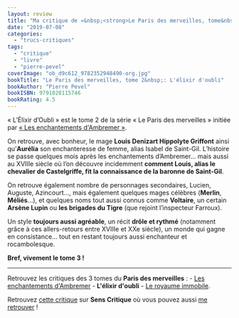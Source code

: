 ```yaml
---
layout: review
title: "Ma critique de «&nbsp;<strong>Le Paris des merveilles, tome&nbsp;2&nbsp;: L’Élixir d’Oubli</strong>&nbsp;» de <em>Pierre Pevel</em>"
date: "2019-07-08"
categories: 
  - "trucs-critiques"
tags: 
  - "critique"
  - "livre"
  - "pierre-pevel"
coverImage: "ob_d9c612_9782352948490-org.jpg"
bookTitle: "Le Paris des merveilles, tome 2&nbsp;: L'élixir d'oubli"
bookAuthor: "Pierre Pevel"
bookISBN: 9791028115746  
bookRating: 4.5
---
```


« L’Élixir d’Oubli » est le tome 2 de la série « Le Paris des merveilles » initiée par [« Les enchantements d'Ambremer »](/2019/06/ma-critique-de-les-enchantements-dambremer-de-pierre-pevel/).

On retrouve, avec bonheur, le mage **Louis Denizart Hippolyte Griffont** ainsi qu’**Aurélia** son enchanteresse de femme, alias Isabel de Saint-Gil. L’histoire se passe quelques mois après les enchantements d’Ambremer… mais aussi au XVIIIe siècle où l’on découvre incidemment **comment Louis, alias le chevalier de Castelgriffe, fit la connaissance de la baronne de Saint-Gil**.

On retrouve également nombre de personnages secondaires, Lucien, Auguste, Azincourt…, mais également quelques mages célèbres (**Merlin**, **Méliés**...), et quelques noms tout aussi connus comme **Voltaire**, un certain **Arsène Lupin** ou **les brigades du Tigre** (que rejoint l’inspecteur Farroux).

Un style **toujours aussi agréable**, un récit **drôle et rythmé** (notamment grâce à ces allers-retours entre XVIIIe et XXe siècle), un monde qui gagne en consistance… tout en restant toujours aussi enchanteur et rocambolesque.

**Bref, vivement le tome 3 !**

* * *

Retrouvez les critiques des 3 tomes du **Paris des merveilles** : - [Les enchantements d'Ambremer](/2019/06/ma-critique-de-les-enchantements-dambremer-de-pierre-pevel/) - **L'élixir d'oubli** - [Le royaume immobile](/2019/12/ma-critique-de-le-paris-des-merveilles-tome-3-le-royaume-immobile-de-pierre-pevel/).

Retrouvez [cette critique](https://www.senscritique.com/livre/L_Elixir_d_oubli/critique/198018587) sur **Sens Critique** où vous pouvez aussi [me retrouver](http://www.senscritique.com/Arnaud_Malon) !
